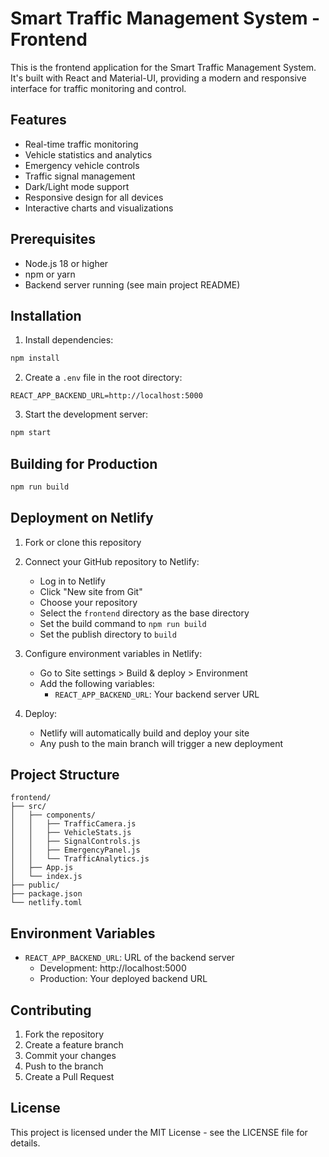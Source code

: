 # Smart Traffic Management System - Frontend

This is the frontend application for the Smart Traffic Management System. It's built with React and Material-UI, providing a modern and responsive interface for traffic monitoring and control.

## Features

- Real-time traffic monitoring
- Vehicle statistics and analytics
- Emergency vehicle controls
- Traffic signal management
- Dark/Light mode support
- Responsive design for all devices
- Interactive charts and visualizations

## Prerequisites

- Node.js 18 or higher
- npm or yarn
- Backend server running (see main project README)

## Installation

1. Install dependencies:
```bash
npm install
```

2. Create a `.env` file in the root directory:
```env
REACT_APP_BACKEND_URL=http://localhost:5000
```

3. Start the development server:
```bash
npm start
```

## Building for Production

```bash
npm run build
```

## Deployment on Netlify

1. Fork or clone this repository

2. Connect your GitHub repository to Netlify:
   - Log in to Netlify
   - Click "New site from Git"
   - Choose your repository
   - Select the `frontend` directory as the base directory
   - Set the build command to `npm run build`
   - Set the publish directory to `build`

3. Configure environment variables in Netlify:
   - Go to Site settings > Build & deploy > Environment
   - Add the following variables:
     - `REACT_APP_BACKEND_URL`: Your backend server URL

4. Deploy:
   - Netlify will automatically build and deploy your site
   - Any push to the main branch will trigger a new deployment

## Project Structure

```
frontend/
├── src/
│   ├── components/
│   │   ├── TrafficCamera.js
│   │   ├── VehicleStats.js
│   │   ├── SignalControls.js
│   │   ├── EmergencyPanel.js
│   │   └── TrafficAnalytics.js
│   ├── App.js
│   └── index.js
├── public/
├── package.json
└── netlify.toml
```

## Environment Variables

- `REACT_APP_BACKEND_URL`: URL of the backend server
  - Development: http://localhost:5000
  - Production: Your deployed backend URL

## Contributing

1. Fork the repository
2. Create a feature branch
3. Commit your changes
4. Push to the branch
5. Create a Pull Request

## License

This project is licensed under the MIT License - see the LICENSE file for details. 